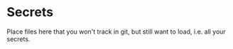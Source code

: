 # Secrets

Place files here that you won't track in git, but still want to load, i.e. all your secrets.
